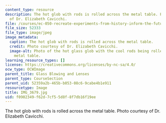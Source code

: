```yaml
---
content_type: resource
description: The hot glob with rods is rolled across the metal table. Photo courtesy
  of Dr. Elizabeth Cavicchi.
file: /courses/ec-050-recreate-experiments-from-history-inform-the-future-from-the-past-galileo-january-iap-2010/f0902349f62d7cf55d8f8f7db16f19ee_IMG_3679.jpg
file_size: 52333
file_type: image/jpeg
image_metadata:
  caption: The hot glob with rods is rolled across the metal table.
  credit: Photo courtesy of Dr. Elizabeth Cavicchi.
  image-alt: Photo of the hot glass glob with the cool rods being rolled across a
    metal table.
learning_resource_types: []
license: https://creativecommons.org/licenses/by-nc-sa/4.0/
ocw_type: OCWImage
parent_title: Glass Blowing and Lenses
parent_type: CourseSection
parent_uid: 52359a2b-465b-b053-08c6-9cabe4b1e911
resourcetype: Image
title: IMG_3679.jpg
uid: f0902349-f62d-7cf5-5d8f-8f7db16f19ee
---
```

The hot glob with rods is rolled across the metal table. Photo courtesy of Dr. Elizabeth Cavicchi.
